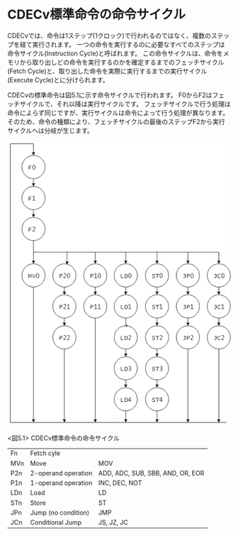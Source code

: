 # CDECv標準命令の命令サイクル

CDECvでは、命令は1ステップ(1クロック)で行われるのではなく、複数のステップを経て実行されます。
一つの命令を実行するのに必要なすべてのステップは命令サイクル(Instruction Cycle)と呼ばれます。
この命令サイクルは、命令をメモリから取り出しどの命令を実行するのかを確定するまでのフェッチサイクル(Fetch Cycle)と、取り出した命令を実際に実行するまでの実行サイクル(Execute Cycle)とに分けられます。

CDECvの標準命令は図5.1に示す命令サイクルで行われます。
F0からF2はフェッチサイクルで、それ以降は実行サイクルです。
フェッチサイクルで行う処理は命令によらず同じですが、実行サイクルは命令によって行う処理が異なります。
そのため、命令の種類により、フェッチサイクルの最後のステップF2から実行サイクルへは分岐が生じます。


![CDECv標準命令の命令サイクル](./assets/instruction_cycle.png "CDECv標準命令の命令サイクル")

<図5.1> CDECv標準命令の命令サイクル

|     |                     | |
|-----|---------------------|-|
| Fn  | Fetch cyle          | |
| MVn | Move                | MOV |
| P2n | 2-operand operation | ADD, ADC, SUB, SBB, AND, OR, EOR |
| P1n | 1-operand operation | INC, DEC, NOT |
| LDn | Load                | LD |
| STn | Store               | ST |
| JPn | Jump (no condition) | JMP |
| JCn | Conditional Jump    | JS, JZ, JC |
